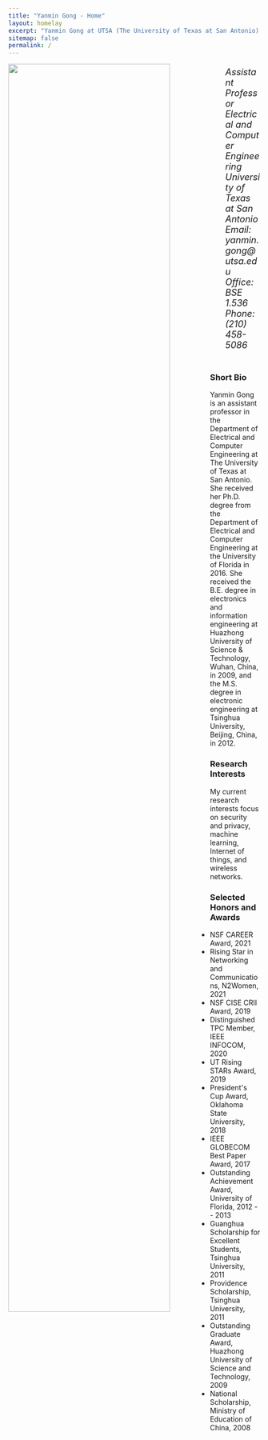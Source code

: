```yaml
---
title: "Yanmin Gong - Home"
layout: homelay
excerpt: "Yanmin Gong at UTSA (The University of Texas at San Antonio)."
sitemap: false
permalink: /
---
```

<div class="col-sm-4 clearfix">
  <img src="{{ site.url }}{{ site.baseurl }}/images/teampic/gongyanmin3.jpg" class="img-responsive" width="80%" style="float: left" />
</div>
<div class="col-sm-8 clearfix" style="margin-top:20px; font-size:18px;">
<ul style="overflow: hidden">
<i>Assistant Professor<br>
Electrical and Computer Engineering<br>
University of Texas at San Antonio<br>
Email: yanmin.gong@utsa.edu<br>
Office: BSE 1.536<br>
Phone: (210) 458-5086<br></i>
    <br>
</ul>
</div>


### Short Bio
Yanmin Gong is an assistant professor in the Department of Electrical and Computer Engineering at The University of Texas at San Antonio. She received her Ph.D. degree from the Department of Electrical and Computer Engineering at the University of Florida in 2016. She received the B.E. degree in electronics and information engineering at Huazhong University of Science & Technology, Wuhan, China, in 2009, and the M.S. degree in electronic engineering at Tsinghua University, Beijing, China, in 2012.

### Research Interests
My current research interests focus on security and privacy, machine learning, Internet of things, and wireless networks.
    

### Selected Honors and Awards
- NSF CAREER Award, 2021
- Rising Star in Networking and Communications, N2Women, 2021
- NSF CISE CRII Award, 2019
- Distinguished TPC Member, IEEE INFOCOM, 2020
- UT Rising STARs Award, 2019
- President's Cup Award, Oklahoma State University, 2018
- IEEE GLOBECOM Best Paper Award, 2017
- Outstanding Achievement Award, University of Florida, 2012 -- 2013
- Guanghua Scholarship for Excellent Students, Tsinghua University, 2011
- Providence Scholarship, Tsinghua University, 2011
- Outstanding Graduate Award, Huazhong University of Science and Technology, 2009
- National Scholarship, Ministry of Education of China, 2008

